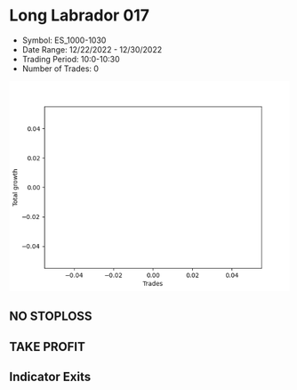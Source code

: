 # Long Labrador 017 
- Symbol: ES_1000-1030
- Date Range: 12/22/2022 - 12/30/2022
- Trading Period: 10:0-10:30
- Number of Trades: 0

![Plot](LongLabrador017ES_1000-1030.png)
## NO STOPLOSS














## TAKE PROFIT











## Indicator Exits

